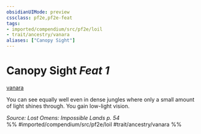 ```yaml
---
obsidianUIMode: preview
cssclass: pf2e,pf2e-feat
tags:
- imported/compendium/src/pf2e/loil
- trait/ancestry/vanara
aliases: ["Canopy Sight"]
---
```

# Canopy Sight  *Feat 1*  
[vanara](vanara-loil.md)  


You can see equally well even in dense jungles where only a small amount of light shines through. You gain low-light vision.

*Source: Lost Omens: Impossible Lands p. 54*  
%% #imported/compendium/src/pf2e/loil #trait/ancestry/vanara %%